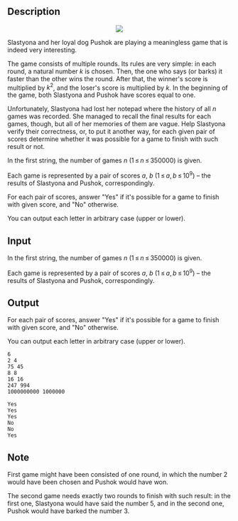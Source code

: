 ## Description

<div><center> <img class="tex-graphics" src="file://eMOtx6f9.png" style="max-width: 100.0%;max-height: 100.0%;"> </center><p>Slastyona and her loyal dog Pushok are playing a meaningless <span class="tex-font-style-it">game</span> that is indeed very interesting.</p><p>The <span class="tex-font-style-it">game</span> consists of multiple <span class="tex-font-style-it">rounds</span>. Its rules are very simple: in each round, a natural number <span class="tex-span"><i>k</i></span> is chosen. Then, the one who says (or barks) it faster than the other wins the <span class="tex-font-style-it">round</span>. After that, the winner's score is multiplied by <span class="tex-span"><i>k</i><sup class="upper-index">2</sup></span>, and the loser's score is multiplied by <span class="tex-span"><i>k</i></span>. In the beginning of the <span class="tex-font-style-it">game</span>, both Slastyona and Pushok have scores equal to one.</p><p>Unfortunately, Slastyona had lost her notepad where the history of all <span class="tex-span"><i>n</i></span> <span class="tex-font-style-it">games</span> was recorded. She managed to recall the final results for each games, though, but all of her memories of them are vague. Help Slastyona verify their correctness, or, to put it another way, for each given pair of scores determine whether it was possible for a game to finish with such result or not.</p></div><div class="input-specification"><p>In the first string, the number of games <span class="tex-span"><i>n</i></span> <span class="tex-span">(1 ≤ <i>n</i> ≤ 350000)</span> is given.</p><p>Each <span class="tex-font-style-it">game</span> is represented by a pair of scores <span class="tex-span"><i>a</i></span>, <span class="tex-span"><i>b</i></span> <span class="tex-span">(1 ≤ <i>a</i>, <i>b</i> ≤ 10<sup class="upper-index">9</sup>)</span>&nbsp;– the results of Slastyona and Pushok, correspondingly.</p></div><div class="output-specification"><p>For each pair of scores, answer "<span class="tex-font-style-tt">Yes</span>" if it's possible for a game to finish with given score, and "<span class="tex-font-style-tt">No</span>" otherwise.</p><p>You can output each letter in arbitrary case (upper or lower).</p></div>

## Input

<p>In the first string, the number of games <span class="tex-span"><i>n</i></span> <span class="tex-span">(1 ≤ <i>n</i> ≤ 350000)</span> is given.</p><p>Each <span class="tex-font-style-it">game</span> is represented by a pair of scores <span class="tex-span"><i>a</i></span>, <span class="tex-span"><i>b</i></span> <span class="tex-span">(1 ≤ <i>a</i>, <i>b</i> ≤ 10<sup class="upper-index">9</sup>)</span>&nbsp;– the results of Slastyona and Pushok, correspondingly.</p>

## Output

<p>For each pair of scores, answer "<span class="tex-font-style-tt">Yes</span>" if it's possible for a game to finish with given score, and "<span class="tex-font-style-tt">No</span>" otherwise.</p><p>You can output each letter in arbitrary case (upper or lower).</p>





```input1
6
2 4
75 45
8 8
16 16
247 994
1000000000 1000000

```




```output1
Yes
Yes
Yes
No
No
Yes

```



## Note

<p>First <span class="tex-font-style-it">game</span> might have been consisted of one round, in which the number <span class="tex-span">2</span> would have been chosen and Pushok would have won.</p><p>The second <span class="tex-font-style-it">game</span> needs exactly two rounds to finish with such result: in the first one, Slastyona would have said the number <span class="tex-span">5</span>, and in the second one, Pushok would have barked the number <span class="tex-span">3</span>.</p>
